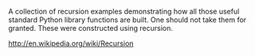 A collection of recursion examples demonstrating how all those useful standard Python library functions are built. 
One should not take them for granted. These were constructed using recursion. 

http://en.wikipedia.org/wiki/Recursion
